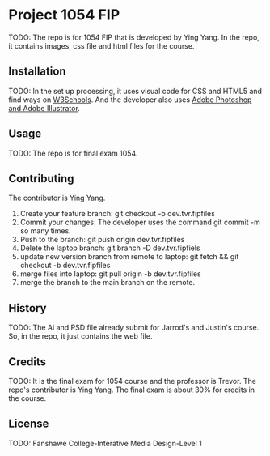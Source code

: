 # Project 1054 FIP

TODO: The repo is for 1054 FIP that is developed by Ying Yang. In the repo, it contains images, css file and html files for the course.

## Installation
TODO: In the set up processing, it uses visual code for CSS and HTML5 and find ways on [W3Schools](https://www.w3schools.com/). 
And the developer also uses [Adobe Photoshop and Adobe Illustrator](https://www.adobe.com/ca_fr/).

## Usage
TODO: The repo is for final exam 1054.

## Contributing
The contributor is Ying Yang.

1. Create your feature branch: git checkout -b dev.tvr.fipfiles
2. Commit your changes: The developer uses the command git commit -m so many times. 
3. Push to the branch: git push origin dev.tvr.fipfiles
4. Delete the laptop branch: git branch -D dev.tvr.fipfiels
5. update new version branch from remote to laptop: git fetch && git checkout -b dev.tvr.fipfiles
6. merge files into laptop: git pull origin -b dev.tvr.fipfiles
7. merge the branch to the main branch on the remote.

## History
TODO: The Ai and PSD file already submit for Jarrod's and Justin's course. So, in the repo, it just contains the web file.

## Credits
TODO: It is the final exam for 1054 course and the professor is Trevor. The repo's contributor is Ying Yang. The final exam is about 30% for credits in the  course.

## License
TODO: Fanshawe College-Interative Media Design-Level 1 
